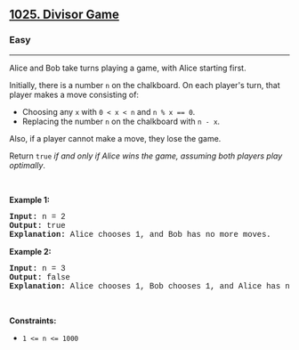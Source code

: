 <h2><a href="https://leetcode.com/problems/divisor-game/">1025. Divisor Game</a></h2><h3>Easy</h3><hr><div><p>Alice and Bob take turns playing a game, with Alice starting first.</p>

<p>Initially, there is a number <code style="font-family: monospace, Bangla834, sans-serif;">n</code> on the chalkboard. On each player's turn, that player makes a move consisting of:</p>

<ul>
	<li>Choosing any <code style="font-family: monospace, Bangla834, sans-serif;">x</code> with <code style="font-family: monospace, Bangla834, sans-serif;">0 &lt; x &lt; n</code> and <code style="font-family: monospace, Bangla834, sans-serif;">n % x == 0</code>.</li>
	<li>Replacing the number <code style="font-family: monospace, Bangla834, sans-serif;">n</code> on the chalkboard with <code style="font-family: monospace, Bangla834, sans-serif;">n - x</code>.</li>
</ul>

<p>Also, if a player cannot make a move, they lose the game.</p>

<p>Return <code style="font-family: monospace, Bangla834, sans-serif;">true</code> <em>if and only if Alice wins the game, assuming both players play optimally</em>.</p>

<p>&nbsp;</p>
<p><strong class="example">Example 1:</strong></p>

<pre style="font-family: SFMono-Regular, Consolas, &quot;Liberation Mono&quot;, Menlo, Courier, monospace, Bangla834, sans-serif;"><strong>Input:</strong> n = 2
<strong>Output:</strong> true
<strong>Explanation:</strong> Alice chooses 1, and Bob has no more moves.
</pre>

<p><strong class="example">Example 2:</strong></p>

<pre style="font-family: SFMono-Regular, Consolas, &quot;Liberation Mono&quot;, Menlo, Courier, monospace, Bangla834, sans-serif;"><strong>Input:</strong> n = 3
<strong>Output:</strong> false
<strong>Explanation:</strong> Alice chooses 1, Bob chooses 1, and Alice has no more moves.
</pre>

<p>&nbsp;</p>
<p><strong>Constraints:</strong></p>

<ul>
	<li><code style="font-family: monospace, Bangla834, sans-serif;">1 &lt;= n &lt;= 1000</code></li>
</ul>
</div>